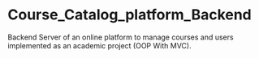 # Course_Catalog_platform_Backend
 Backend Server of an online platform to manage courses and users implemented as  an academic project (OOP With MVC).
